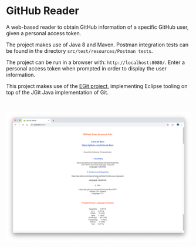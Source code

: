 # GitHub Reader

A web-based reader to obtain GitHub information of a specific GitHub user, given a personal access token.

The project makes use of Java 8 and Maven. Postman integration tests can be found in the directory `src/test/resources/Postman tests`.

The project can be run in a browser with: `http://localhost:8080/`. Enter a personal access token when prompted in order to display the user information.

This project makes use of the [EGit project](https://www.eclipse.org/egit/), implementing Eclipse tooling on top of the JGit Java implementation of Git.

</br>
<p align="center">
  <img src="images/screenShot-01.png"/>
</p>
